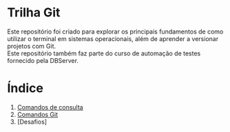 # Trilha Git
Este repositório foi criado para explorar os principais fundamentos de como utilizar o terminal em sistemas operacionais, além de aprender a versionar projetos com Git. <br>
Este repositório também faz parte do curso de automação de testes fornecido pela DBServer.

# Índice
1. [Comandos de consulta](comandos-consulta)
2. [Comandos Git](comandos-git)
3. [Desafios]